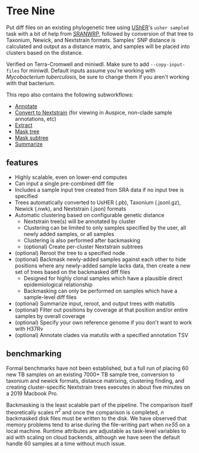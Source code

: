 # Tree Nine
Put diff files on an existing phylogenetic tree using [UShER](https://www.nature.com/articles/s41588-021-00862-7)'s `usher sampled` task with a bit of help from [SRANWRP](https://www.github.com/aofarrel/SRANWRP), followed by conversion of that tree to Taxonium, Newick, and Nextstrain formats. Samples' SNP distance is calculated and output as a distance matrix, and samples will be placed into clusters based on the distance.

Verified on Terra-Cromwell and miniwdl. Make sure to add `--copy-input-files` for miniwdl. Default inputs assume you're working with _Mycobacterium tuberculosis_, be sure to change them if you aren't working with that bacterium.

This repo also contains the following subworkflows:
* [Annotate](./annotate.md)
* [Convert to Nextstrain](./convert_to_nextstrain.md) (for viewing in Auspice, non-clade sample annotations, etc)
* [Extract](./extract.md)
* [Mask tree](./mask_tree.wdl)
* [Mask subtree](./mask_subtree.wdl)
* [Summarize](./summarize.md)

## features
* Highly scalable, even on lower-end computes
* Can input a single pre-combined diff file 
* Includes a sample input tree created from SRA data if no input tree is specified 
* Trees automatically converted to UsHER (.pb), Taxonium (.jsonl.gz), Newick (.nwk), and Nextstrain (.json) formats
* Automatic clustering based on configurable genetic distance
  * Nextstrain tree(s) will be annotated by cluster
  * Clustering can be limited to only samples specified by the user, all newly added samples, or all samples
  * Clustering is also performed after backmasking
  * (optional) Create per-cluster Nextstrain subtrees
* (optional) Reroot the tree to a specified node
* (optional) Backmask newly-added samples against each other to hide positions where any newly-added sample lacks data, then create a new set of trees based on the backmasked diff files
  * Designed for highly clonal samples which have a plausible direct epidemiological relationship 
  * Backmasking can only be performed on samples which have a sample-level diff files
* (optional) Summarize input, reroot, and output trees with matutils
* (optional) Filter out positions by coverage at that position and/or entire samples by overall coverage
* (optional) Specify your own reference genome if you don't want to work with H37Rv
* (optional) Annotate clades via matutils with a specified annotation TSV
 
## benchmarking
Formal benchmarks have not been established, but a full run of placing 60 new TB samples on an existing 7000+ TB sample tree, conversion to taxonium and newick formats, distance matrixing, clustering finding, and creating cluster-specific Nextstrain trees executes in about five minutes on a 2019 Macbook Pro.

Backmasking is the least scalable part of the pipeline. The comparison itself theoretically scales <i>n<sup>2</sup></i> and once the comparison is completed, <i>n</i> backmasked disk files must be written to the disk. We have observed that memory problems tend to arise during the file-writing part when <i>n≥55</i> on a local machine. Runtime attributes are adjustable as task-level variables to aid with scaling on cloud backends, although we have seen the default handle 60 samples at a time without much issue.